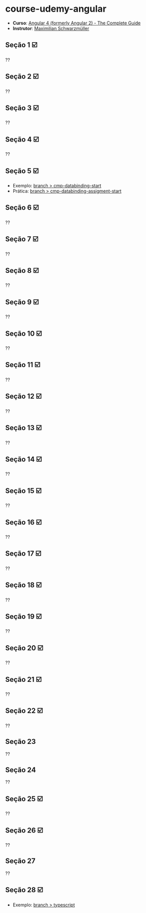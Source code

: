 # course-udemy-angular

* **Curso**: [Angular 4 (formerly Angular 2) - The Complete Guide](https://www.udemy.com/the-complete-guide-to-angular-2/learn/v4/overview)
* **Instrutor**: [Maximilian Schwarzmüller](https://www.udemy.com/user/maximilian-schwarzmuller/)

## Seção 1 :ballot_box_with_check:
??

## Seção 2 :ballot_box_with_check:
??

## Seção 3 :ballot_box_with_check:
??

## Seção 4 :ballot_box_with_check:
??

## Seção 5 :ballot_box_with_check:

* Exemplo: [branch > cmp-databinding-start](https://github.com/raulpe7eira/course-udemy-angular/tree/cmp-databinding-start)
* Prática: [branch > cmp-databinding-assigment-start](https://github.com/raulpe7eira/course-udemy-angular/tree/cmp-databinding-assignment-start)

## Seção 6 :ballot_box_with_check:
??

## Seção 7 :ballot_box_with_check:
??

## Seção 8 :ballot_box_with_check:
??

## Seção 9 :ballot_box_with_check:
??

## Seção 10 :ballot_box_with_check:
??

## Seção 11 :ballot_box_with_check:
??

## Seção 12 :ballot_box_with_check:
??

## Seção 13 :ballot_box_with_check:
??

## Seção 14 :ballot_box_with_check:
??

## Seção 15 :ballot_box_with_check:
??

## Seção 16 :ballot_box_with_check:
??

## Seção 17 :ballot_box_with_check:
??

## Seção 18 :ballot_box_with_check:
??

## Seção 19 :ballot_box_with_check:
??

## Seção 20 :ballot_box_with_check:
??

## Seção 21 :ballot_box_with_check:
??

## Seção 22 :ballot_box_with_check:
??

## Seção 23
??

## Seção 24
??

## Seção 25 :ballot_box_with_check:
??

## Seção 26 :ballot_box_with_check:
??

## Seção 27
??

## Seção 28 :ballot_box_with_check:

* Exemplo: [branch > typescript](https://github.com/raulpe7eira/course-udemy-angular/tree/typescript)
